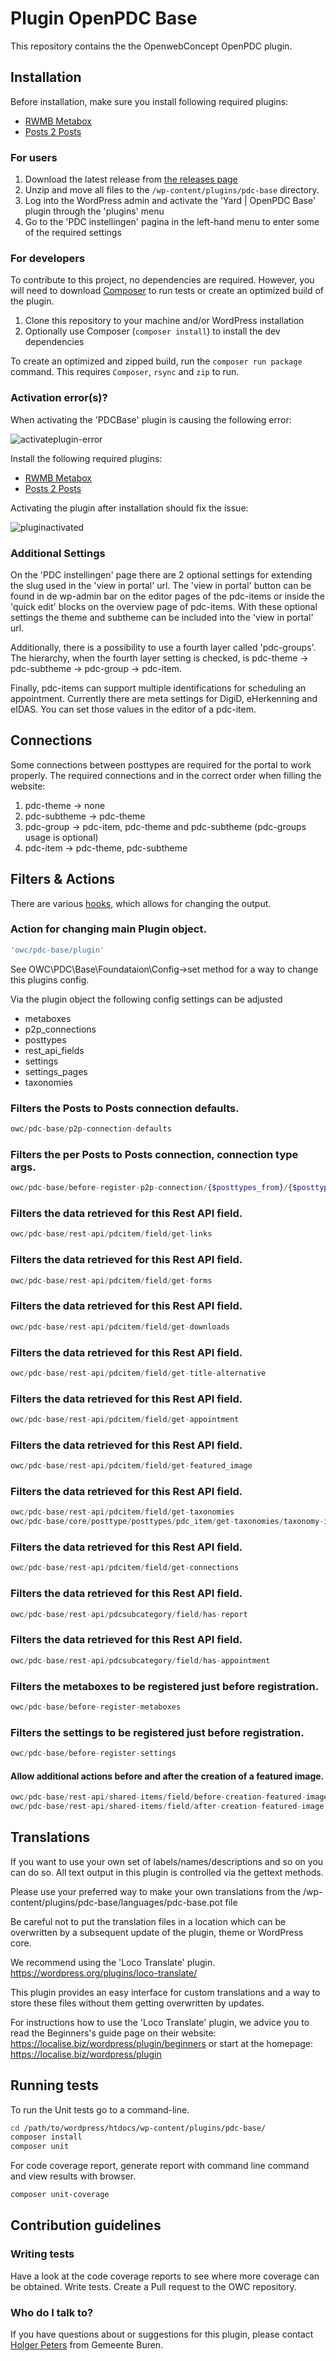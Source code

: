 # Plugin OpenPDC Base

This repository contains the the OpenwebConcept OpenPDC plugin.

## Installation

Before installation, make sure you install following required plugins:
 - [RWMB Metabox](https://wordpress.org/plugins/meta-box/)
 - [Posts 2 Posts](https://wordpress.org/plugins/posts-to-posts/)

### For users
1. Download the latest release from [the releases page](https://github.com/OpenWebconcept/plugin-pdc-base/releases)
2. Unzip and move all files to the `/wp-content/plugins/pdc-base` directory.
3. Log into the WordPress admin and activate the 'Yard | OpenPDC Base' plugin through the 'plugins' menu
4. Go to the 'PDC instellingen' pagina in the left-hand menu to enter some of the required settings

### For developers
To contribute to this project, no dependencies are required. However, you will need to download [Composer](https://getcomposer.org/) to run tests or create an optimized build of the plugin.

1. Clone this repository to your machine and/or WordPress installation
2. Optionally use Composer (`composer install`) to install the dev dependencies

To create an optimized and zipped build, run the `composer run package` command. This requires `Composer`, `rsync` and `zip` to run.

### Activation error(s)?
When activating the 'PDCBase' plugin is causing the following error:

 ![activateplugin-error](./assets/images/pluginactivate-error.png)

Install the following required plugins:
 - [RWMB Metabox](https://wordpress.org/plugins/meta-box/)
 - [Posts 2 Posts](https://wordpress.org/plugins/posts-to-posts/)

Activating the plugin after installation should fix the issue:

 ![pluginactivated](./assets/images/pluginactivated.png)

### Additional Settings

On the 'PDC instellingen' page there are 2 optional settings for extending the slug used in the 'view in portal' url.
The 'view in portal' button can be found in de wp-admin bar on the editor pages of the pdc-items or inside the 'quick edit' blocks on the overview page of pdc-items.
With these optional settings the theme and subtheme can be included into the 'view in portal' url.

Additionally, there is a possibility to use a fourth layer called 'pdc-groups'. The hierarchy, when the fourth layer setting is checked, is pdc-theme -> pdc-subtheme -> pdc-group -> pdc-item.

Finally, pdc-items can support multiple identifications for scheduling an appointment. Currently there are meta settings for DigiD, eHerkenning and eIDAS. You can set those values in the editor of a pdc-item.

## Connections

Some connections between posttypes are required for the portal to work properly. The required connections and in the correct order when filling the website:

1. pdc-theme -> none
2. pdc-subtheme -> pdc-theme
3. pdc-group -> pdc-item, pdc-theme and pdc-subtheme (pdc-groups usage is optional)
4. pdc-item -> pdc-theme, pdc-subtheme

## Filters & Actions

There are various [hooks](https://codex.wordpress.org/Plugin_API/Hooks), which allows for changing the output.

### Action for changing main Plugin object.

```php
'owc/pdc-base/plugin'
```

See OWC\PDC\Base\Foundataion\Config->set method for a way to change this plugins config.

Via the plugin object the following config settings can be adjusted

-   metaboxes
-   p2p_connections
-   posttypes
-   rest_api_fields
-   settings
-   settings_pages
-   taxonomies

### Filters the Posts to Posts connection defaults.

```php
owc/pdc-base/p2p-connection-defaults
```

### Filters the per Posts to Posts connection, connection type args.

```php
owc/pdc-base/before-register-p2p-connection/{$posttypes_from}/{$posttypes_to]}
```

### Filters the data retrieved for this Rest API field.

```php
owc/pdc-base/rest-api/pdcitem/field/get-links
```

### Filters the data retrieved for this Rest API field.

```php
owc/pdc-base/rest-api/pdcitem/field/get-forms
```

### Filters the data retrieved for this Rest API field.

```php
owc/pdc-base/rest-api/pdcitem/field/get-downloads
```

### Filters the data retrieved for this Rest API field.

```php
owc/pdc-base/rest-api/pdcitem/field/get-title-alternative
```

### Filters the data retrieved for this Rest API field.

```php
owc/pdc-base/rest-api/pdcitem/field/get-appointment
```

### Filters the data retrieved for this Rest API field.

```php
owc/pdc-base/rest-api/pdcitem/field/get-featured_image
```

### Filters the data retrieved for this Rest API field.

```php
owc/pdc-base/rest-api/pdcitem/field/get-taxonomies
owc/pdc-base/core/posttype/posttypes/pdc_item/get-taxonomies/taxonomy-ids
```

### Filters the data retrieved for this Rest API field.

```php
owc/pdc-base/rest-api/pdcitem/field/get-connections
```

### Filters the data retrieved for this Rest API field.

```php
owc/pdc-base/rest-api/pdcsubcategory/field/has-report
```

### Filters the data retrieved for this Rest API field.

```php
owc/pdc-base/rest-api/pdcsubcategory/field/has-appointment
```

### Filters the metaboxes to be registered just before registration.

```php
owc/pdc-base/before-register-metaboxes
```

### Filters the settings to be registered just before registration.

```php
owc/pdc-base/before-register-settings
```

#### Allow additional actions before and after the creation of a featured image.

```php
owc/pdc-base/rest-api/shared-items/field/before-creation-featured-image
owc/pdc-base/rest-api/shared-items/field/after-creation-featured-image
```

## Translations

If you want to use your own set of labels/names/descriptions and so on you can do so.
All text output in this plugin is controlled via the gettext methods.

Please use your preferred way to make your own translations from the /wp-content/plugins/pdc-base/languages/pdc-base.pot file

Be careful not to put the translation files in a location which can be overwritten by a subsequent update of the plugin, theme or WordPress core.

We recommend using the 'Loco Translate' plugin.
https://wordpress.org/plugins/loco-translate/

This plugin provides an easy interface for custom translations and a way to store these files without them getting overwritten by updates.

For instructions how to use the 'Loco Translate' plugin, we advice you to read the Beginners's guide page on their website: https://localise.biz/wordpress/plugin/beginners
or start at the homepage: https://localise.biz/wordpress/plugin

## Running tests

To run the Unit tests go to a command-line.

```bash
cd /path/to/wordpress/htdocs/wp-content/plugins/pdc-base/
composer install
composer unit
```

For code coverage report, generate report with command line command and view results with browser.

```bash
composer unit-coverage
```

## Contribution guidelines

### Writing tests

Have a look at the code coverage reports to see where more coverage can be obtained.
Write tests.
Create a Pull request to the OWC repository.

### Who do I talk to?

If you have questions about or suggestions for this plugin, please contact <a href="mailto:hpeters@buren.nl">Holger Peters</a> from Gemeente Buren.
